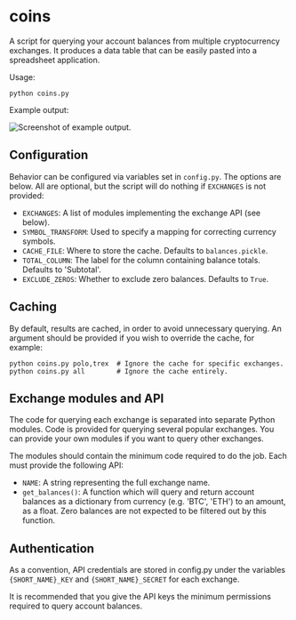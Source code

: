 # coins

A script for querying your account balances from multiple cryptocurrency
exchanges. It produces a data table that can be easily pasted into a spreadsheet
application.

Usage:

```
python coins.py
```

Example output:

![Screenshot of example output.](https://github.com/Kenadia/coins/blob/master/example_output.png?raw=true)

## Configuration

Behavior can be configured via variables set in `config.py`. The options are
below. All are optional, but the script will do nothing if `EXCHANGES` is not
provided:
- `EXCHANGES`: A list of modules implementing the exchange API (see below).
- `SYMBOL_TRANSFORM`: Used to specify a mapping for correcting currency symbols.
- `CACHE_FILE`: Where to store the cache. Defaults to `balances.pickle`.
- `TOTAL_COLUMN`: The label for the column containing balance totals.
       Defaults to 'Subtotal'.
- `EXCLUDE_ZEROS`: Whether to exclude zero balances. Defaults to `True`.

## Caching

By default, results are cached, in order to avoid unnecessary querying. An
argument should be provided if you wish to override the cache, for example:

```
python coins.py polo,trex  # Ignore the cache for specific exchanges.
python coins.py all        # Ignore the cache entirely.
```

## Exchange modules and API

The code for querying each exchange is separated into separate Python modules.
Code is provided for querying several popular exchanges. You can provide your
own modules if you want to query other exchanges.

The modules should contain the minimum code required to do the job. Each must
provide the following API:
- `NAME`: A string representing the full exchange name.
- `get_balances()`: A function which will query and return account balances as a
    dictionary from currency (e.g. 'BTC', 'ETH') to an amount, as a float.
    Zero balances are not expected to be filtered out by this function.

## Authentication

As a convention, API credentials are stored in config.py under the variables
`{SHORT_NAME}_KEY` and `{SHORT_NAME}_SECRET` for each exchange.

It is recommended that you give the API keys the minimum permissions required to
query account balances.
